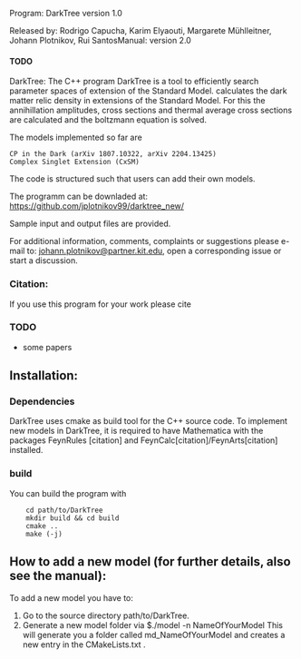 Program: DarkTree version 1.0

Released by: Rodrigo Capucha, Karim Elyaouti, Margarete Mühlleitner, Johann Plotnikov, Rui SantosManual: version 2.0


#### TODO
DarkTree: The C++ program DarkTree is a tool to efficiently search parameter spaces of extension of the Standard Model. 
calculates the dark matter relic density in extensions of the Standard Model. For this the annihillation amplitudes, cross sections and thermal average cross sections are calculated and the boltzmann equation is solved. 



The models implemented so far are

    CP in the Dark (arXiv 1807.10322, arXiv 2204.13425)
    Complex Singlet Extension (CxSM)

The code is structured such that users can add their own models.

The programm can be downladed at: https://github.com/jplotnikov99/darktree_new/

Sample input and output files are provided.

For additional information, comments, complaints or suggestions please e-mail to: johann.plotnikov@partner.kit.edu, open a corresponding issue or start a discussion.


### Citation:

If you use this program for your work please cite
### TODO
 - some papers

## Installation:

### Dependencies

DarkTree uses cmake as build tool for the C++ source code. 
To implement new models in DarkTree, it is required to have Mathematica with the packages FeynRules [citation] and FeynCalc[citation]/FeynArts[citation] installed.

### build

You can build the program with 

        cd path/to/DarkTree
        mkdir build && cd build  
        cmake ..  
        make (-j)


## How to add a new model (for further details, also see the manual):

To add a new model you have to:

1. Go to the source directory path/to/DarkTree.
2. Generate a new model folder via
       $./model -n NameOfYourModel
This will generate you a folder called md_NameOfYourModel and creates a new entry in the CMakeLists.txt .


